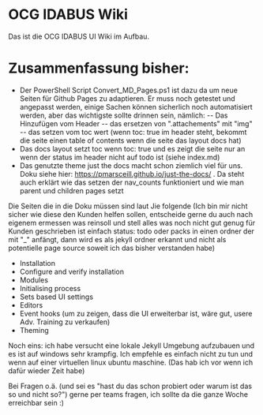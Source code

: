 # OCG IDABUS Wiki

Das ist die OCG IDABUS UI Wiki im Aufbau.

# Zusammenfassung bisher:

- Der PowerShell Script Convert_MD_Pages.ps1 ist dazu da um neue Seiten für Github Pages zu adaptieren. Er muss noch getestet und angepasst werden, einige Sachen können sicherlich noch automatisiert werden, aber das wichtigste sollte drinnen sein, nämlich:
-- Das Hinzufügen vom Header
-- das ersetzen von ".attachements" mit "img"
-- das setzen vom toc wert (wenn toc: true im header steht, bekommt die seite einen table of contents wenn die seite das layout docs hat)
- Das docs layout setzt toc wenn toc: true und es zeigt die seite  nur an wenn der status im header nicht auf todo ist (siehe index.md)
- Das genutzte theme just the docs macht schon ziemlich viel für uns. Doku siehe hier: https://pmarsceill.github.io/just-the-docs/ . Da steht auch erklärt wie das setzen der nav_counts funktioniert und wie man parent und children pages setzt

Die Seiten die in die Doku müssen sind laut Jie folgende (Ich bin mir nicht sicher wie diese den Kunden helfen sollen, entscheide gerne du auch nach eigenem ermessen was reinsoll und stell alles was noch nicht gut genug für Kunden geschrieben ist einfach status: todo oder packs in einen ordner der mit "_" anfängt, dann wird es als jekyll ordner erkannt und nicht als potentielle page source soweit ich das bisher verstanden habe)
- Installation
- Configure and verify installation
- Modules
- Initialising process
- Sets based UI settings
- Editors
- Event hooks (um zu zeigen, dass die UI erweiterbar ist, wäre gut, usere Adv. Training zu verkaufen)
- Theming


Noch eins: ich habe versucht eine lokale Jekyll Umgebung aufzubauen und es ist auf windows sehr krampfig. Ich empfehle es einfach nicht zu tun und wenn auf einer virtuellen linux ubuntu maschine. (Das hab ich vor wenn ich dafür wieder Zeit habe)

Bei Fragen o.ä. (und sei es "hast du das schon probiert oder warum ist das so und nicht so?") gerne per teams fragen, ich sollte da die ganze Woche erreichbar sein :)
